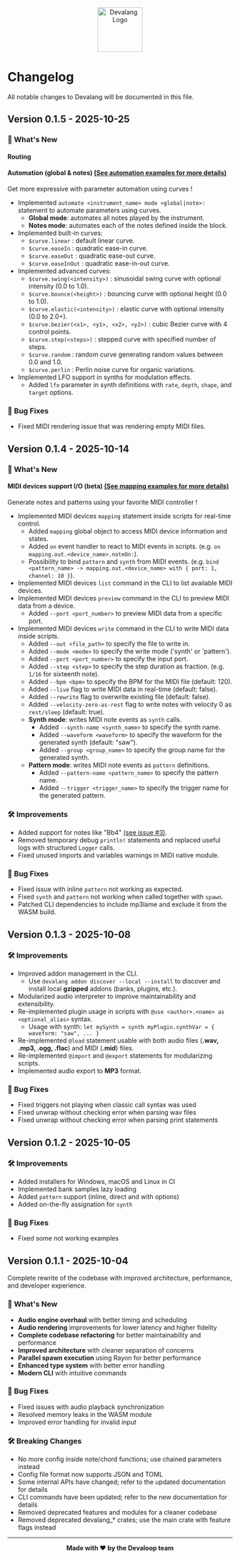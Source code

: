 <div align="center">
    <img src="https://devalang.com/images/devalang-logo-min.png" alt="Devalang Logo" width="100" />
</div>

# Changelog

All notable changes to Devalang will be documented in this file.

## Version 0.1.5 - 2025-10-25

### 🚀 What's New

#### Routing

#### Automation (global & notes) [(See automation examples for more details)](../examples/automation)

Get more expressive with parameter automation using curves !

- Implemented `automate <instrument_name> mode <global|note>:` statement to automate parameters using curves.
  - **Global mode**: automates all notes played by the instrument.
  - **Notes mode**: automates each of the notes defined inside the block.
- Implemented built-in curves:
  - `$curve.linear` : default linear curve.
  - `$curve.easeIn` : quadratic ease-in curve.
  - `$curve.easeOut` : quadratic ease-out curve.
  - `$curve.easeInOut` : quadratic ease-in-out curve.
- Implemented advanced curves:
  - `$curve.swing(<intensity>)` : sinusoidal swing curve with optional intensity (0.0 to 1.0).
  - `$curve.bounce(<height>)` : bouncing curve with optional height (0.0 to 1.0).
  - `$curve.elastic(<intensity>)` : elastic curve with optional intensity (0.0 to 2.0+).
  - `$curve.bezier(<x1>, <y1>, <x2>, <y2>)` : cubic Bezier curve with 4 control points.
  - `$curve.step(<steps>)` : stepped curve with specified number of steps.
  - `$curve.random` : random curve generating random values between 0.0 and 1.0.
  - `$curve.perlin` : Perlin noise curve for organic variations.
- Implemented LFO support in synths for modulation effects.
  - Added `lfo` parameter in synth definitions with `rate`, `depth`, `shape`, and `target` options.

### 🐛 Bug Fixes

- Fixed MIDI rendering issue that was rendering empty MIDI files.

## Version 0.1.4 - 2025-10-14

### 🚀 What's New

#### MIDI devices support I/O (beta) [(See mapping examples for more details)](../examples/routing/mapping.deva)

Generate notes and patterns using your favorite MIDI controller !

- Implemented MIDI devices `mapping` statement inside scripts for real-time control.
  - Added `mapping` global object to access MIDI device information and states.
  - Added `on` event handler to react to MIDI events in scripts. (e.g. `on mapping.out.<device_name>.noteOn:`).
  - Possibility to bind `pattern` and `synth` from MIDI events. (e.g. `bind <pattern_name> -> mapping.out.<device_name> with { port: 1, channel: 10 }`).
- Implemented MIDI devices `list` command in the CLI to list available MIDI devices.
- Implemented MIDI devices `preview` command in the CLI to preview MIDI data from a device.
  - Added `--port <port_number>` to preview MIDI data from a specific port.
- Implemented MIDI devices `write` command in the CLI to write MIDI data inside scripts.
  - Added `--out <file_path>` to specify the file to write in.
  - Added `--mode <mode>` to specify the write mode ('synth' or 'pattern').
  - Added `--port <port_number>` to specify the input port.
  - Added `--step <step>` to specify the step duration as fraction. (e.g. `1/16` for sixteenth note).
  - Added `--bpm <bpm>` to specify the BPM for the MIDI file (default: 120).
  - Added `--live` flag to write MIDI data in real-time (default: false).
  - Added `--rewrite` flag to overwrite existing file (default: false).
  - Added `--velocity-zero-as-rest` flag to write notes with velocity 0 as `rest/sleep` (default: true).
  - **Synth mode**: writes MIDI note events as `synth` calls.
    - Added `--synth-name <synth_name>` to specify the synth name.
    - Added `--waveform <waveform>` to specify the waveform for the generated synth (default: "saw").
    - Added `--group <group_name>` to specify the group name for the generated synth.
  - **Pattern mode**: writes MIDI note events as `pattern` definitions.
    - Added `--pattern-name <pattern_name>` to specify the pattern name.
    - Added `--trigger <trigger_name>` to specify the trigger name for the generated pattern.

### 🛠️ Improvements

- Added support for notes like "Bb4" [(see issue #3)](https://github.com/devaloop-labs/devalang/issues/3).
- Removed temporary debug `println!` statements and replaced useful logs with structured `Logger` calls.
- Fixed unused imports and variables warnings in MIDI native module.

### 🐛 Bug Fixes

- Fixed issue with inline `pattern` not working as expected.
- Fixed `synth` and `pattern` not working when called together with `spawn`.
- Patched CLI dependencies to include mp3lame and exclude it from the WASM build.

## Version 0.1.3 - 2025-10-08

### 🛠️ Improvements

- Improved addon management in the CLI.
  - Use `devalang addon discover --local --install` to discover and install local **gzipped** addons (banks, plugins, etc.).
- Modularized audio interpreter to improve maintainability and extensibility.
- Re-implemented plugin usage in scripts with `@use <author>.<name> as <optional_alias>` syntax.
  - Usage with synth: `let mySynth = synth myPlugin.synthVar = { waveform: "saw", ... }`
- Re-implemented `@load` statement usable with both audio files (**.wav, .mp3, .ogg, .flac**) and MIDI (**.mid**) files.
- Re-implemented `@import` and `@export` statements for modularizing scripts.
- Implemented audio export to **MP3** format.

### 🐛 Bug Fixes

- Fixed triggers not playing when classic call syntax was used
- Fixed unwrap without checking error when parsing wav files
- Fixed unwrap without checking error when parsing print statements

## Version 0.1.2 - 2025-10-05

### 🛠️ Improvements

- Added installers for Windows, macOS and Linux in CI
- Implemented bank samples lazy loading
- Added `pattern` support (inline, direct and with options)
- Added on-the-fly assignation for `synth`

### 🐛 Bug Fixes

- Fixed some not working examples

## Version 0.1.1 - 2025-10-04

Complete rewrite of the codebase with improved architecture, performance, and developer experience.

### 🚀 What's New

- **Audio engine overhaul** with better timing and scheduling
- **Audio rendering** improvements for lower latency and higher fidelity
- **Complete codebase refactoring** for better maintainability and performance
- **Improved architecture** with cleaner separation of concerns
- **Parallel spawn execution** using Rayon for better performance
- **Enhanced type system** with better error handling
- **Modern CLI** with intuitive commands

### 🐛 Bug Fixes

- Fixed issues with audio playback synchronization
- Resolved memory leaks in the WASM module
- Improved error handling for invalid input

### 🛠️ Breaking Changes

- No more config inside note/chord functions; use chained parameters instead
- Config file format now supports JSON and TOML
- Some internal APIs have changed; refer to the updated documentation for details
- CLI commands have been updated; refer to the new documentation for details
- Removed deprecated features and modules for a cleaner codebase
- Removed deprecated devalang_* crates; use the main crate with feature flags instead

---

<div align="center">
    <strong>Made with ❤️ by the Devaloop team</strong>
</div>
